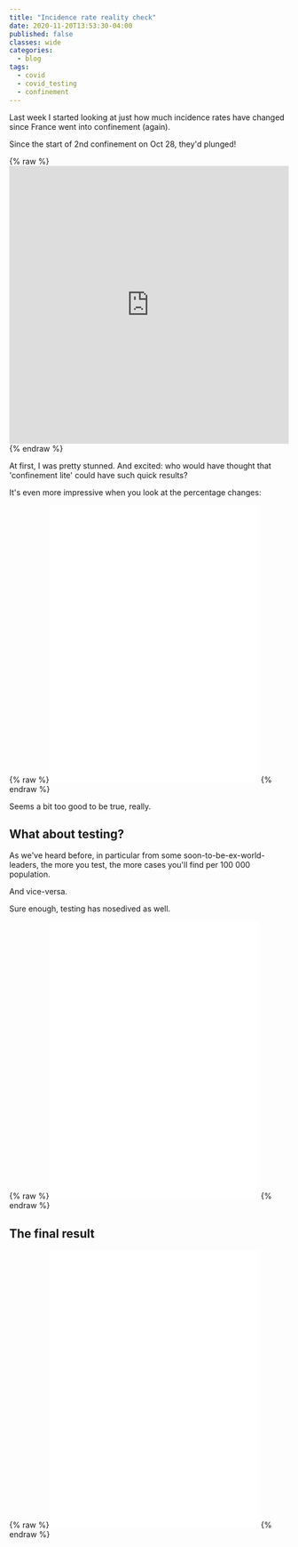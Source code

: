 ```yaml
---
title: "Incidence rate reality check"
date: 2020-11-20T13:53:30-04:00
published: false
classes: wide
categories:
  - blog
tags:
  - covid
  - covid_testing
  - confinement
---
```


Last week I started looking at just how much incidence rates have changed since France went into confinement (again).

Since the start of 2nd confinement on Oct 28, they'd plunged!

{% raw %}<iframe id="igraph" scrolling="no" style="border:none;" seamless="seamless" src="https://limegimlet.github.io/covid_dataviz/kpi_incid_tous_by_reg.html" height="500" width="100%"></iframe>{% endraw %}

At first, I was pretty stunned. And excited: who would have thought that 'confinement lite' could have such quick results?

It's even more impressive when you look at the percentage changes:

{% raw %}<iframe width="75%" height="500" frameborder="0" scrolling="no" src="//plotly.com/~limegimlet/403.embed?showlink=false"></iframe> {% endraw %}

Seems a bit too good to be true, really.

## What about testing?

As we've heard before, in particular from some soon-to-be-ex-world-leaders, the more you test, the more cases you'll find per 100 000 population.

And vice-versa.

Sure enough, testing has nosedived as well.

{% raw %}<iframe width="75%" height="500" frameborder="0" scrolling="no" src="//plotly.com/~limegimlet/405.embed?showlink=false"></iframe> {% endraw %}

## The final result

{% raw %}<iframe width="75%" height="500" frameborder="0" scrolling="no" src="//plotly.com/~limegimlet/407.embed?showlink=false"></iframe> {% endraw %}
